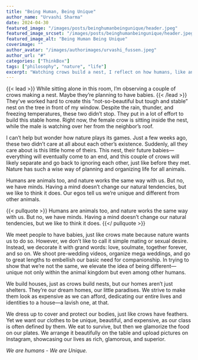 ```yaml
---
title: "Being Human, Being Unique"
author_name: "Urvashi Sharma"
date: 2024-04-30
featured_image: "/images/posts/beinghumanbeingunique/header.jpeg"
featured_image_srcset: "/images/posts/beinghumanbeingunique/header.jpeg 2100w, /images/posts/view_viewer/header.jpeg 1050w"
featured_image_alt: "Being Human Being Unique"
coverimage: ""
author_avatar: "/images/authorimages/urvashi_fussen.jpeg"
author_url: "#"
categories: ["ThinkBox"]
tags: ["philosophy", "nature", "life"]
excerpt: "Watching crows build a nest, I reflect on how humans, like animals, follow nature’s plan but add layers of ego and glamour."
---
```

{{< lead >}}
While sitting alone in this room, I’m observing a couple of crows making a nest. Maybe they’re planning to have babies.
{{< /lead >}}
They’ve worked hard to create this “not-so-beautiful but tough and stable” nest on the tree in front of my window. Despite the rain, thunder, and freezing temperatures, these two didn’t stop. They put in a lot of effort to build this stable home. Right now, the female crow is sitting inside the nest, while the male is watching over her from the neighbor’s roof.


I can’t help but wonder how nature plays its games. Just a few weeks ago, these two didn’t care at all about each other’s existence. Suddenly, all they care about is this little home of theirs. This nest, their future babies—everything will eventually come to an end, and this couple of crows will likely separate and go back to ignoring each other, just like before they met. Nature has such a wise way of planning and organizing life for all animals.

Humans are animals too, and nature works the same way with us. But no, we have minds. Having a mind doesn’t change our natural tendencies, but we like to think it does. Our egos tell us we’re unique and different from other animals.

{{< pullquote >}}
Humans are animals too, and nature works the same way with us. But no, we have minds. Having a mind doesn’t change our natural tendencies, but we like to think it does.
{{</ pullquote >}}

We meet people to have babies, just like crows mate because nature wants us to do so. However, we don’t like to call it simple mating or sexual desire. Instead, we decorate it with grand words: love, soulmate, together forever, and so on. We shoot pre-wedding videos, organize mega weddings, and go to great lengths to embellish our basic need for companionship. In trying to show that we’re not the same, we elevate the idea of being different—unique not only within the animal kingdom but even among other humans.

We build houses, just as crows build nests, but our homes aren’t just shelters. They’re our dream homes, our little paradises. We strive to make them look as expensive as we can afford, dedicating our entire lives and identities to a house—a lavish one, at that.

We dress up to cover and protect our bodies, just like crows have feathers. Yet we want our clothes to be unique, beautiful, and expensive, as our class is often defined by them. We eat to survive, but then we glamorize the food on our plates. We arrange it beautifully on the table and upload pictures on Instagram, showcasing our lives as rich, glamorous, and superior.

*We are humans - We are Unique.*

